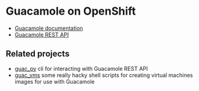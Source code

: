 # Guacamole on OpenShift

- [Guacamole documentation](https://guacamole.apache.org/doc/gug/index.html)
- [Guacamole REST API](https://github.com/ridvanaltun/guacamole-rest-api-documentation)

## Related projects

- [guac_py](https://github.com/larsks/guac_py) cli for interacting with Guacamole REST API
- [guac_vms](https://github.com/larsks/guac_vms) some really hacky shell scripts for creating virtual machines images for use with Guacamole
